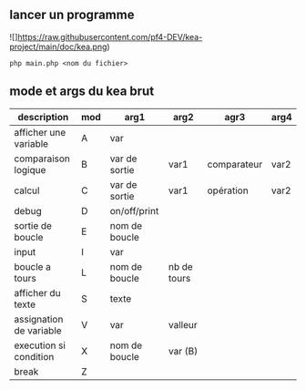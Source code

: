 ## lancer un programme

![]https://raw.githubusercontent.com/pf4-DEV/kea-project/main/doc/kea.png)

```shell
php main.php <nom du fichier>
```

## mode et args du kea brut

| description             | mod | arg1          | arg2        | agr3        | arg4 |
|-------------------------|-----|---------------|-------------|-------------|------|
| afficher une variable   | A   | var           |             |             |      |
| comparaison logique     | B   | var de sortie | var1        | comparateur | var2 |
| calcul                  | C   | var de sortie | var1        | opération   | var2 |
| debug                   | D   | on/off/print  |             |             |      |
| sortie de boucle        | E   | nom de boucle |             |             |      |
| input                   | I   | var           |             |             |      |
| boucle a tours          | L   | nom de boucle | nb de tours |             |      |
| afficher du texte       | S   | texte         |             |             |      |
| assignation de variable | V   | var           | valleur     |             |      |
| execution si condition  | X   | nom de boucle | var (B)     |             |      |
| break                   | Z   |               |             |             |      |